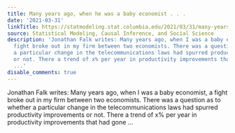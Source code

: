 ```yaml
---
title: Many years ago, when he was a baby economist . . .
date: '2021-03-31'
linkTitle: https://statmodeling.stat.columbia.edu/2021/03/31/many-years-ago-when-he-was-a-baby-economist/
source: Statistical Modeling, Causal Inference, and Social Science
description: 'Jonathan Falk writes: Many years ago, when I was a baby economist, a
  fight broke out in my firm between two economists. There was a question as to whether
  a particular change in the telecommunications laws had spurred productivity improvements
  or not. There a trend of x% per year in productivity improvements that had gone
  ...'
disable_comments: true
---
```

Jonathan Falk writes: Many years ago, when I was a baby economist, a fight broke out in my firm between two economists. There was a question as to whether a particular change in the telecommunications laws had spurred productivity improvements or not. There a trend of x% per year in productivity improvements that had gone ...